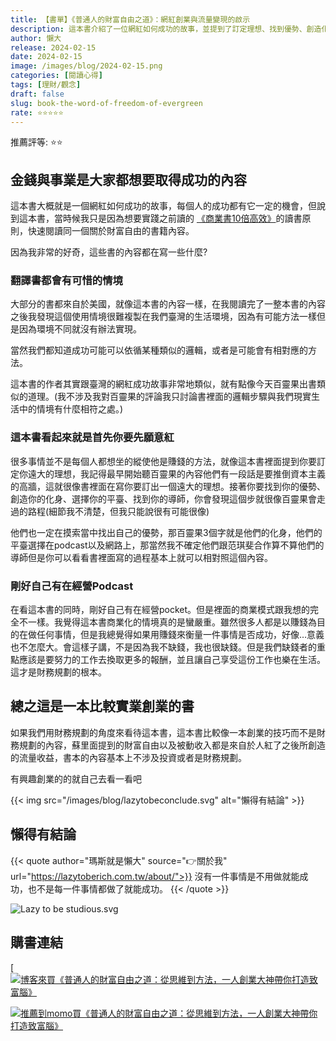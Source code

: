 ```yaml
---
title: 【書單】《普通人的財富自由之道》：網紅創業與流量變現的啟示
description: 這本書介紹了一位網紅如何成功的故事，並提到了訂定理想、找到優勢、創造化身、選擇平臺和尋找導師等步驟。書中強調創業技巧而非財務規劃，並提到財富自由和被動收入是紅了之後所創造的流量收益。推薦給對創業有興趣的人閱讀。
author: 懶大
release: 2024-02-15
date: 2024-02-15
image: /images/blog/2024-02-15.png
categories: [閱讀心得]
tags: [理財/觀念]
draft: false
slug: book-the-word-of-freedom-of-evergreen
rate: ⭐⭐⭐⭐⭐
---
```


推薦評等: ⭐⭐

## 金錢與事業是大家都想要取得成功的內容

這本書大概就是一個網紅如何成功的故事，每個人的成功都有它一定的機會，但說到這本書，當時候我只是因為想要實踐之前讀的 [《商業書10倍高效》](https://lazytoberich.com.tw/blog/book-of-books-commercial-books-10-times-efficient-reading-experience/)的讀書原則，快速閱讀同一個關於財富自由的書籍內容。

因為我非常的好奇，這些書的內容都在寫一些什麼?

### 翻譯書都會有可惜的情境

大部分的書都來自於美國，就像這本書的內容一樣，在我閱讀完了一整本書的內容之後我發現這個使用情境很難複製在我們臺灣的生活環境，因為有可能方法一樣但是因為環境不同就沒有辦法實現。

當然我們都知道成功可能可以依循某種類似的邏輯，或者是可能會有相對應的方法。

這本書的作者其實跟臺灣的網紅成功故事非常地類似，就有點像今天百靈果出書類似的道理。(我不涉及我對百靈果的評論我只討論書裡面的邏輯步驟與我們現實生活中的情境有什麼相符之處。)

### 這本書看起來就是首先你要先願意紅

很多事情並不是每個人都想坐的縱使他是賺錢的方法，就像這本書裡面提到你要訂定你遠大的理想，我記得最早開始聽百靈果的內容他們有一段話是要推倒資本主義的高牆，這就很像書裡面在寫你要訂出一個遠大的理想。接著你要找到你的優勢、創造你的化身、選擇你的平臺、找到你的導師，你會發現這個步就很像百靈果會走過的路程(細節我不清楚，但我只能說很有可能很像)

他們也一定在摸索當中找出自己的優勢，那百靈果3個字就是他們的化身，他們的平臺選擇在podcast以及網路上，那當然我不確定他們跟范琪斐合作算不算他們的導師但是你可以看看書裡面寫的過程基本上就可以相對照這個內容。

### 剛好自己有在經營Podcast

在看這本書的同時，剛好自己有在經營pocket。但是裡面的商業模式跟我想的完全不一樣。我覺得這本書商業化的情境真的是蠻嚴重。雖然很多人都是以賺錢為目的在做任何事情，但是我總覺得如果用賺錢來衡量一件事情是否成功，好像…意義也不怎麼大。會這樣子講，不是因為我不缺錢，我也很缺錢。但是我們缺錢者的重點應該是要努力的工作去換取更多的報酬，並且讓自己享受這份工作也樂在生活。這才是財務規劃的根本。

## 總之這是一本比較實業創業的書

如果我們用財務規劃的角度來看待這本書，這本書比較像一本創業的技巧而不是財務規劃的內容，蘇里面提到的財富自由以及被動收入都是來自於人紅了之後所創造的流量收益，書本的內容基本上不涉及投資或者是財務規劃。

有興趣創業的的就自己去看一看吧

{{< img src="/images/blog/lazytobeconclude.svg" alt="懶得有結論" >}}

## 懶得有結論

{{< quote author="瑪斯就是懶大" source="👉關於我" url="https://lazytoberich.com.tw/about/">}}
沒有一件事情是不用做就能成功，也不是每一件事情都做了就能成功。
{{< /quote >}}

![Lazy to be studious.svg](Lazy_to_be_studious.svg)

## 購書連結

[[![博客來買《普通人的財富自由之道：從思維到方法，一人創業大神帶你打造致富腦》](books.png)](https://www.books.com.tw/exep/assp.php/shamangels/products/0010914697?utm_source=shamangels&utm_medium=ap-books&utm_content=recommend&utm_campaign=ap-202406)

[![推薦到momo買《普通人的財富自由之道：從思維到方法，一人創業大神帶你打造致富腦》](momobooks.png)](https://www.momoshop.com.tw/goods/GoodsDetail.jsp?i_code=9748520&Area=search&oid=1_1&cid=index&kw=%E6%99%AE%E9%80%9A%E4%BA%BA%E7%9A%84%E8%B2%A1%E5%AF%8C%E8%87%AA%E7%94%B1%E4%B9%8B%E9%81%93&memid=6000021729&cid=apuad&oid=1&osm=league)
